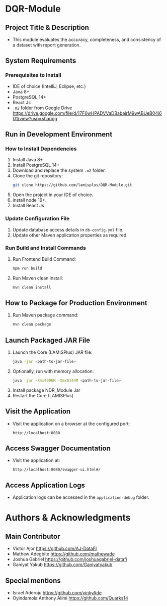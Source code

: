 # DQR-Module
## Project Title & Description
- This module evaluates the accuracy, completeness, and consistency of a dataset with report generation.

## System Requirements

### Prerequisites to Install
- IDE of choice (IntelliJ, Eclipse, etc.)
- Java 8+
- PostgreSQL 14+
- React Js
- `.m2` folder from Google Drive https://drive.google.com/file/d/17F6wHPADVVaDBabajrM9wABUeB04i6D1/view?usp=sharing

## Run in Development Environment

### How to Install Dependencies
1. Install Java 8+
2. Install PostgreSQL 14+
3. Download and replace the system `.m2` folder.
4. Clone the git repository:
    ```bash
    git clone https://github.com/lamisplus/DQR-Module.git
    ```
5. Open the project in your IDE of choice.
6. install node 16+.
7. Install React Js

### Update Configuration File
1. Update database access details in `db-config.yml` file.
2. Update other Maven application properties as required.

### Run Build and Install Commands
1. Run Frontend Build Command:
    ```bash
    npm run build
    ```
2. Run Maven clean install:
    ```bash
    mvn clean install
    ```

## How to Package for Production Environment
1. Run Maven package command:
    ```bash
    mvn clean package
    ```

## Launch Packaged JAR File
1. Launch the Core (LAMISPlus) JAR file:
    ```bash
    java -jar <path-to-jar-file>
    ```
2. Optionally, run with memory allocation:
    ```bash
    java -jar -Xms4096M -Xmx6144M <path-to-jar-file>
    ```
3. Install package NDR_Module Jar
4. Restart the Core (LAMISPlus)


## Visit the Application
- Visit the application on a browser at the configured port:
    ```
    http://localhost:8080
    ```

## Access Swagger Documentation
- Visit the application at:
    ```
    http://localhost:8080/swagger-ui.html#/
    ```

## Access Application Logs
- Application logs can be accessed in the `application-debug` folder.

# Authors & Acknowledgments
## Main Contributor
- Victor Ajor https://github.com/AJ-DataFI
- Mathew Adegbite https://github.com/mathewade
- Joshua Gabriel https://github.com/joshuagabriel-datafi
- Ganiyat Yakub https://github.com/Ganiyatyakub

## Special mentions
- Israel Aderoju https://github.com/yinkyAde
- Oyindamola Anthony Alimi https://github.com/Quarks14